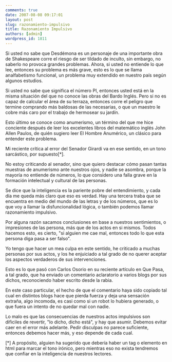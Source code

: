 ```yaml
---
comments: true
date: 2007-08-08 09:17:01
layout: post
slug: razonamiento-impulsivo
title: Razonamiento Impulsivo
authors: [admin]
wordpress_id: 1811
---
```


Si usted no sabe que Desdémona es un personaje de una importante obra de Shakespeare corre el riesgo de ser tildado de inculto, sin embargo, no saberlo no provoca grandes problemas. 
Ahora, si usted no entiende lo que lee, entonces su problema es más grave, esto es lo que se llama analfabetismo funcional, un problema muy extendido en nuestro país según algunos estudios.

Si usted no sabe que significa el número PI, entonces usted está en la misma situación del que no conoce las obras del Bardo Inglés. Pero si no es capaz de calcular el área de su terraza, entonces corre el peligro que termine comprando más baldosas de las necesarias, o que un maestro le cobre más caro por el trabajo de hermosear su jardín.

Esto último se conoce como anumerismo, un término del que me hice conciente después de leer los excelentes libros del matemático inglés John Allen Paulos, de quién sugiero leer El Hombre Anumérico, un clásico para entender este problema.

Mi reciente crítica al error del Senador Girardi va en ese sentido, en un tono sarcástico, por supuesto[*].

No estoy criticando al senador, sino que quiero destacar cómo pasan tantas muestras de anumerismo ante nuestros ojos, y nadie se asombra, porque la mayoría no entiende de números, lo que considero una falla grave en la formación intelectual y cultural de las personas.

Se dice que la inteligencia es la pariente pobre del entendimiento, y cada día me queda más claro que eso es verdad. Hay una tercera traba que se encuentra en medio del mundo de las letras y de los números, que es lo que voy a llamar la disfuncionalidad lógica, o también podemos llamar razonamiento impulsivo.

Por alguna razón sacamos conclusiones en base a nuestros sentimientos, o impresiones de las persona, más que de los actos en si mismos. Todos hacemos esto, es cierto, "si alguien me cae mal, entonces todo lo que esta persona diga pasa a ser falso".

Yo tengo que hacer un mea culpa en este sentido, he criticado a muchas personas por sus actos, y los he enjuiciado a tal grado de no querer aceptar los aspectos verdaderos de sus intervenciones.

Esto es lo que pasó con Carlos Osorio en su reciente artículo en Que Pasa, a tal grado, que ha enviado un comentario aclaratorio a varios blogs por sus dichos, reconociendo haber escrito desde la rabia.

En este caso particular, el hecho de que el comentario haya sido copiado tal cual en distintos blogs hace que pierda fuerza y deja una sensación extraña, algo incomoda, es casi como si un robot lo hubiera generado, o que fuera un intento de no quedar mal con nadie.

Lo malo es que las consecuencias de nuestros actos impulsivos son dificiles de revertir, "lo dicho, dicho está", y hay que asumir. Debemos evitar caer en el error más adelante. Pedir disculpas no parece suficiente, entonces debemos hacer más, y eso depende de cada cual.

[*] A propósito, alguien ha sugerido que debería haber un tag o elemento en html para marcar el tono irónico, pero mientras eso no exista tendremos que confiar en la inteligencia de nuestros lectores.
